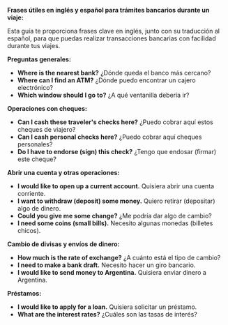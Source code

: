 **Frases útiles en inglés y español para trámites bancarios durante un viaje:**

Esta guía te proporciona frases clave en inglés, junto con su traducción al español, para que puedas realizar transacciones bancarias con facilidad durante tus viajes.

**Preguntas generales:**

*   **Where is the nearest bank?**   ¿Dónde queda el banco más cercano?
*   **Where can I find an ATM?**   ¿Dónde puedo encontrar un cajero electrónico?
*   **Which window should I go to?**   ¿A qué ventanilla debería ir?

**Operaciones con cheques:**

*   **Can I cash these traveler's checks here?**   ¿Puedo cobrar aquí estos cheques de viajero?
*   **Can I cash personal checks here?**   ¿Puedo cobrar aquí cheques personales?
*   **Do I have to endorse (sign) this check?**   ¿Tengo que endosar (firmar) este cheque?

**Abrir una cuenta y otras operaciones:**

*   **I would like to open up a current account.**   Quisiera abrir una cuenta corriente.
*   **I want to withdraw (deposit) some money.**   Quiero retirar (depositar) algo de dinero.
*   **Could you give me some change?**   ¿Me podría dar algo de cambio?
*   **I need some coins (small bills).**   Necesito algunas monedas (billetes chicos).

**Cambio de divisas y envíos de dinero:**

*   **How much is the rate of exchange?**   ¿A cuánto está el tipo de cambio?
*   **I need to make a bank draft.**   Necesito hacer un giro bancario.
*   **I would like to send money to Argentina.**   Quisiera enviar dinero a Argentina.

**Préstamos:**

*   **I would like to apply for a loan.**   Quisiera solicitar un préstamo.
*   **What are the interest rates?**   ¿Cuáles son las tasas de interés?
